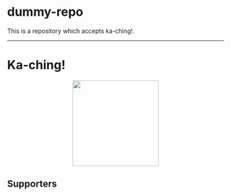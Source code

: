 # dummy-repo
This is a repository which accepts ka-ching!.

___
# Ka-ching!

<p align="center">
									  			<a href="https://razorpay.webug.space/kunaltawatia/dummy-repo"><img src="https://i.imgur.com/ihTLDXK.jpeg" width="200"/></a>
											</p>

## Supporters
